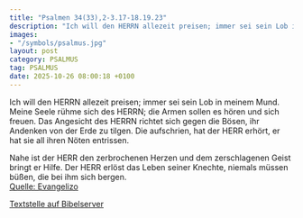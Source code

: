 ```yaml
---
title: "Psalmen 34(33),2-3.17-18.19.23"
description: "Ich will den HERRN allezeit preisen; immer sei sein Lob in meinem Mund. Meine Seele rühme sich des HERRN; die Armen sollen es hören und sich freuen. Das Angesicht des HERRN richtet sich gegen die Bösen, ihr Andenken von der Erde zu tilgen. Die aufschrien, hat der HERR erhört, er ...."
images:
- "/symbols/psalmus.jpg"
layout: post
category: PSALMUS
tag: PSALMUS
date: 2025-10-26 08:00:18 +0100
---
```

Ich will den HERRN allezeit preisen; immer sei sein Lob in meinem Mund.
Meine Seele rühme sich des HERRN; die Armen sollen es hören und sich freuen.
Das Angesicht des HERRN richtet sich gegen die Bösen, ihr Andenken von der Erde zu tilgen.
Die aufschrien, hat der HERR erhört, er hat sie all ihren Nöten entrissen.<!--more-->

Nahe ist der HERR den zerbrochenen Herzen und dem zerschlagenen Geist bringt er Hilfe.
Der HERR erlöst das Leben seiner Knechte, 
niemals müssen büßen, die bei ihm sich bergen.<br>
[Quelle: Evangelizo](https://evangeliumtagfuertag.org/DE/gospel)

[Textstelle auf Bibelserver](https://www.bibleserver.com/EU/ps34(33),2-3.17-18.19.23)
